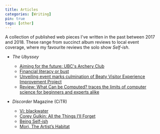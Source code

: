 ```yaml
---
title: Articles
categories: [Writing]
pin: true
tags: [other]
---
```


A collection of published web pieces I've written in the past between 2017 and 2018. These range from succinct album reviews to local event coverage, where my favourite reviews the solo show <em>Self-ish</em>. 

- <em>The Ubyssey</em>
	+ [Aiming for the future: UBC's Archery Club](https://www.ubyssey.ca/sports/archery-club-profile/)
	+ [Financial literacy or bust](https://www.ubyssey.ca/magazine/financial-literacy-or-bust/)
	+ [Unveiling event marks culmination of Beaty Visitor Experience Improvement Project](https://www.ubyssey.ca/science/beaty-upgrades-unveiling/)
	+ [Review: What Can be Computed? traces the limits of computer science for beginners and experts alike](https://www.ubyssey.ca/science/what-can-be-computed-review/)

- <em>Discorder</em> Magazine (CiTR)
	+ [Vi: blackwater](https://www.citr.ca/discorder/april-2018/vi/)
	+ [Corey Gulkin: All the Things I’ll Forget](https://www.citr.ca/discorder/june-2018/corey-gulkin/)
	+ [Being Self-ish](https://www.citr.ca/discorder/summer-2018/being-self-ish/)
	+ [Mori, The Artist’s Habitat](https://www.citr.ca/discorder/october-2018/shuichi-okita-director/)